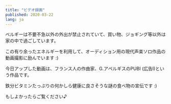 ```yaml
---
title: "ビデオ録画"
published: 2020-03-22
lang: ja
---
```


ベルギーは不要不急以外の外出が禁止されていて、買い物、ジョギング等以外は家の中で過ごしています。


この有り余ったエネルギーを利用して、オーディション用の現代声楽ソロ作品の動画撮影に励んでいます :)

今日アップした動画は、フランス人の作曲家、G.アペルギスのPUBI (広告I)という作品です。


鉄分ビタミンたっぷりの何かしら健康に良さそうな謎の食べ物の宣伝です :)


もしよかったらご覧ください♪
